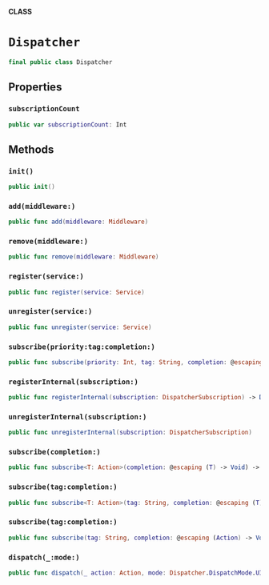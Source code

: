 **CLASS**

# `Dispatcher`

```swift
final public class Dispatcher
```

## Properties
### `subscriptionCount`

```swift
public var subscriptionCount: Int
```

## Methods
### `init()`

```swift
public init()
```

### `add(middleware:)`

```swift
public func add(middleware: Middleware)
```

### `remove(middleware:)`

```swift
public func remove(middleware: Middleware)
```

### `register(service:)`

```swift
public func register(service: Service)
```

### `unregister(service:)`

```swift
public func unregister(service: Service)
```

### `subscribe(priority:tag:completion:)`

```swift
public func subscribe(priority: Int, tag: String, completion: @escaping (Action) -> Void) -> DispatcherSubscription
```

### `registerInternal(subscription:)`

```swift
public func registerInternal(subscription: DispatcherSubscription) -> DispatcherSubscription
```

### `unregisterInternal(subscription:)`

```swift
public func unregisterInternal(subscription: DispatcherSubscription)
```

### `subscribe(completion:)`

```swift
public func subscribe<T: Action>(completion: @escaping (T) -> Void) -> DispatcherSubscription
```

### `subscribe(tag:completion:)`

```swift
public func subscribe<T: Action>(tag: String, completion: @escaping (T) -> Void) -> DispatcherSubscription
```

### `subscribe(tag:completion:)`

```swift
public func subscribe(tag: String, completion: @escaping (Action) -> Void) -> DispatcherSubscription
```

### `dispatch(_:mode:)`

```swift
public func dispatch(_ action: Action, mode: Dispatcher.DispatchMode.UI)
```
